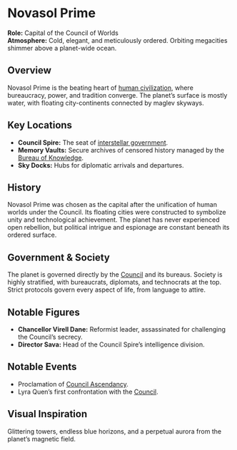 # Novasol Prime

**Role:** Capital of the Council of Worlds  
**Atmosphere:** Cold, elegant, and meticulously ordered. Orbiting megacities shimmer above a planet-wide ocean.

## Overview
Novasol Prime is the beating heart of [human civilization](/docs/factions/council.md), where bureaucracy, power, and tradition converge. The planet’s surface is mostly water, with floating city-continents connected by maglev skyways.

## Key Locations
- **Council Spire:** The seat of [interstellar government](/docs/factions/council.md).
- **Memory Vaults:** Secure archives of censored history managed by the [Bureau of Knowledge](/docs/factions/bureau-of-knowledge.md).
- **Sky Docks:** Hubs for diplomatic arrivals and departures.

## History
Novasol Prime was chosen as the capital after the unification of human worlds under the Council. Its floating cities were constructed to symbolize unity and technological achievement. The planet has never experienced open rebellion, but political intrigue and espionage are constant beneath its ordered surface.

## Government & Society
The planet is governed directly by the [Council](/docs/factions/council.md) and its bureaus. Society is highly stratified, with bureaucrats, diplomats, and technocrats at the top. Strict protocols govern every aspect of life, from language to attire.

## Notable Figures
- **Chancellor Virell Dane:** Reformist leader, assassinated for challenging the Council’s secrecy.
- **Director Sava:** Head of the Council Spire’s intelligence division.

## Notable Events
- Proclamation of [Council Ascendancy](/docs/events/proclamation-of-ascendancy.md).
- Lyra Quen’s first confrontation with the [Council](/docs/factions/council.md).

## Visual Inspiration
Glittering towers, endless blue horizons, and a perpetual aurora from the planet’s magnetic field.